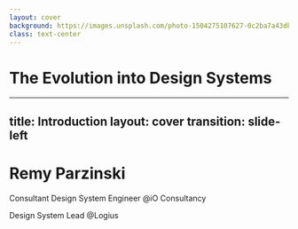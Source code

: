```yaml
---
layout: cover
background: https://images.unsplash.com/photo-1504275107627-0c2ba7a43dba?crop=entropy&cs=tinysrgb&fit=crop&fm=jpg&h=1080&ixid=MnwxfDB8MXxyYW5kb218MHw5NDczNDU2Nnx8fHx8fHwxNjk3Nzk1MzMy&ixlib=rb-4.0.3&q=80&utm_campaign=api-credit&utm_medium=referral&utm_source=unsplash_source&w=1920
class: text-center
---
```


# The Evolution into Design&nbsp;Systems

---
title: Introduction
layout: cover
transition: slide-left
---

# Remy Parzinski

<div>

Consultant Design System Engineer @iO Consultancy

Design System Lead @Logius
</div>

<!--
## Transition
"Now let me tell you all about how design systems came to be"
-->
